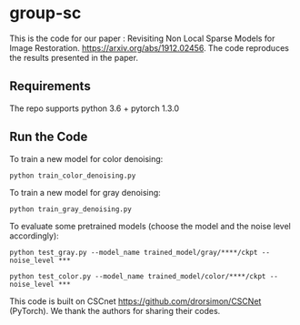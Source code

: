 # group-sc

This is the code for our paper : Revisiting Non Local Sparse Models for Image Restoration. https://arxiv.org/abs/1912.02456.
The code reproduces the results presented in the paper.

## Requirements

The repo supports python 3.6 + pytorch 1.3.0

## Run the Code

To train a new model for color denoising:
```
python train_color_denoising.py
```
To train a new model for gray denoising:
```
python train_gray_denoising.py
```

To evaluate some pretrained models (choose the model and the noise level accordingly):

```
python test_gray.py --model_name trained_model/gray/****/ckpt --noise_level ***
```

```
python test_color.py --model_name trained_model/color/****/ckpt --noise_level ***

```


This code is built on CSCnet https://github.com/drorsimon/CSCNet (PyTorch). We thank the authors for sharing their codes. 

